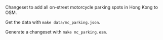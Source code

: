 Changeset to add all on-street motorcycle parking spots in Hong Kong to OSM.

Get the data with `make data/mc_parking.json`.

Generate a changeset with `make mc_parking.osm`.
